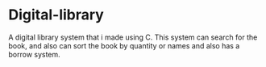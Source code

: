 # Digital-library
A digital library system that i made using C. 
This system can search for the book, and also can sort the book by quantity or names and also has a borrow system.
